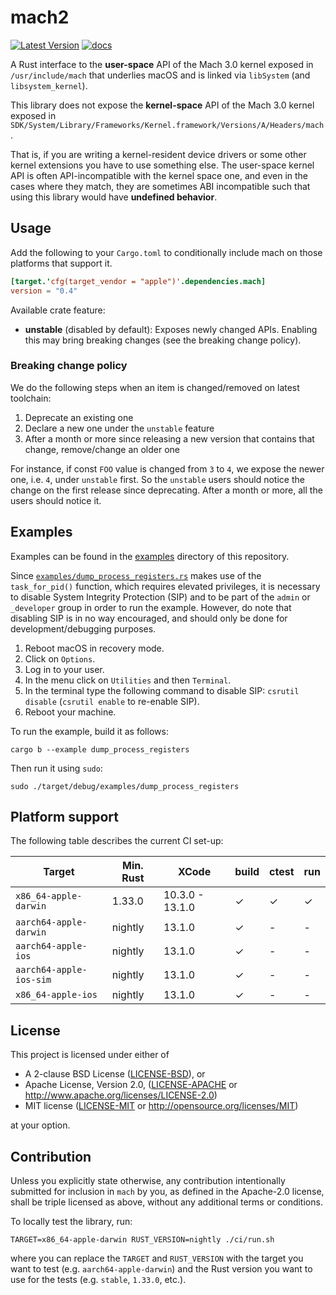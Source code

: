 # mach2

[![Latest Version]][crates.io] [![docs]][docs.rs]

A Rust interface to the **user-space** API of the Mach 3.0 kernel exposed in
`/usr/include/mach` that underlies macOS and is linked via `libSystem` (and
`libsystem_kernel`).

This library does not expose the **kernel-space** API of the Mach 3.0 kernel
exposed in
`SDK/System/Library/Frameworks/Kernel.framework/Versions/A/Headers/mach`.

That is, if you are writing a kernel-resident device drivers or some other
kernel extensions you have to use something else. The user-space kernel API is
often API-incompatible with the kernel space one, and even in the cases where
they match, they are sometimes ABI incompatible such that using this library
would have **undefined behavior**.

## Usage

Add the following to your `Cargo.toml` to conditionally include mach on those
platforms that support it.

```toml
[target.'cfg(target_vendor = "apple")'.dependencies.mach]
version = "0.4"
```

Available crate feature:

* **unstable** (disabled by default): Exposes newly changed APIs. Enabling this may
  bring breaking changes (see the breaking change policy).

### Breaking change policy

We do the following steps when an item is changed/removed on latest toolchain:

1. Deprecate an existing one
2. Declare a new one under the `unstable` feature
3. After a month or more since releasing a new version that contains that change,
  remove/change an older one

For instance, if const `FOO` value is changed from `3` to `4`,
we expose the newer one, i.e. `4`, under `unstable` first.
So the `unstable` users should notice the change on the first release since deprecating.
After a month or more, all the users should notice it.

## Examples

Examples can be found in the [examples](./examples) directory of this repository.

Since [`examples/dump_process_registers.rs`](./examples/dump_process_registers.rs) makes use of the `task_for_pid()` function, which requires elevated privileges, it is necessary to disable System Integrity Protection (SIP) and to be part of the `admin` or `_developer` group in order to run the example. However, do note that disabling SIP is in no way encouraged, and should only be done for development/debugging purposes.

1. Reboot macOS in recovery mode.
2. Click on `Options`.
3. Log in to your user.
4. In the menu click on `Utilities` and then `Terminal`.
5. In the terminal type the following command to disable SIP: `csrutil disable` (`csrutil enable` to re-enable SIP).
6. Reboot your machine.

To run the example, build it as follows:

```
cargo b --example dump_process_registers
```

Then run it using `sudo`:

```
sudo ./target/debug/examples/dump_process_registers
```

## Platform support

The following table describes the current CI set-up:

| Target                  | Min. Rust | XCode           | build | ctest | run |
|-------------------------|-----------|-----------------|-------|-------|-----|
| `x86_64-apple-darwin`   | 1.33.0    | 10.3.0 - 13.1.0 | ✓     | ✓     | ✓   |
| `aarch64-apple-darwin`  | nightly   | 13.1.0          | ✓     | -     | -   |
| `aarch64-apple-ios`     | nightly   | 13.1.0          | ✓     | -     | -   |
| `aarch64-apple-ios-sim` | nightly   | 13.1.0          | ✓     | -     | -   |
| `x86_64-apple-ios`      | nightly   | 13.1.0          | ✓     | -     | -   |

## License

This project is licensed under either of

* A 2-clause BSD License ([LICENSE-BSD](LICENSE-BSD)), or
* Apache License, Version 2.0, ([LICENSE-APACHE](LICENSE-APACHE) or
  http://www.apache.org/licenses/LICENSE-2.0)
* MIT license ([LICENSE-MIT](LICENSE-MIT) or
  http://opensource.org/licenses/MIT)

at your option.

## Contribution

Unless you explicitly state otherwise, any contribution intentionally submitted
for inclusion in `mach` by you, as defined in the Apache-2.0 license, shall be
triple licensed as above, without any additional terms or conditions.

To locally test the library, run:

```
TARGET=x86_64-apple-darwin RUST_VERSION=nightly ./ci/run.sh
```

where you can replace the `TARGET` and `RUST_VERSION` with the target you
want to test (e.g. `aarch64-apple-darwin`) and the Rust version you want to use for
the tests (e.g. `stable`, `1.33.0`, etc.).

[crates.io]: https://crates.io/crates/mach2
[Latest Version]: https://img.shields.io/crates/v/mach2.svg
[docs]: https://docs.rs/mach2/badge.svg
[docs.rs]: https://docs.rs/mach2
